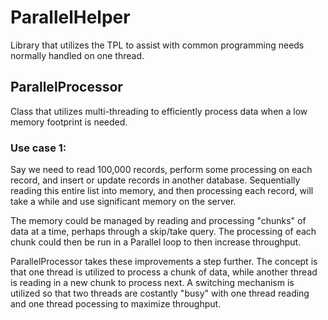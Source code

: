 # ParallelHelper
Library that utilizes the TPL to assist with common programming needs normally handled on one thread.

## ParallelProcessor
Class that utilizes multi-threading to efficiently process data when a low memory footprint is needed. 

### Use case 1:

Say we need to read 100,000 records, perform some processing on each record, and insert or update records in another database. 
Sequentially reading this entire list into memory, and then processing each record, will take a while and use significant memory on 
the server.

The memory could be managed by reading and processing "chunks" of data at a time, perhaps through a skip/take query. 
The processing of each chunk could then be run in a Parallel loop to then increase throughput.

ParallelProcessor takes these improvements a step further.  The concept is that one thread is utilized to process a chunk
of data, while another thread is reading in a new chunk to process next. A switching mechanism is utilized so that two threads
are costantly "busy" with one thread reading and one thread pocessing to maximize throughput.
